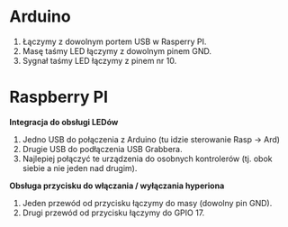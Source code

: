 # Arduino

1. Łączymy z dowolnym portem USB w Rasperry PI.
1. Masę taśmy LED łączymy z dowolnym pinem GND.
1. Sygnał taśmy LED łączymy z pinem nr 10.

# Raspberry PI

**Integracja do obsługi LEDów**
1. Jedno USB do połączenia z Arduino (tu idzie sterowanie Rasp -> Ard)
1. Drugie USB do podłączenia USB Grabbera.
1. Najlepiej połączyć te urządzenia do osobnych kontrolerów (tj. obok siebie a nie jeden nad drugim).

**Obsługa przycisku do włączania / wyłączania hyperiona**
1. Jeden przewód od przycisku łączymy do masy (dowolny pin GND).
1. Drugi przewód od przycisku łączymy do GPIO 17.
